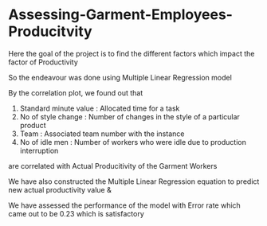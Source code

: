 # Assessing-Garment-Employees-Producitvity

Here the goal of the project is to find the different factors which impact the factor of Productivity

So the endeavour was done using Multiple Linear Regression model

By the correlation plot, we found out that 

1) Standard minute value :  Allocated time for a task
2) No of style change : Number of changes in the style of a particular product
3) Team : Associated team number with the instance
4) No of idle men : Number of workers who were idle due to production interruption  

are correlated with Actual Producitivity of the Garment Workers

We have also constructed the Multiple Linear Regression equation to predict new actual productivity value &

We have assessed the performance of the model with Error rate which came out to be 0.23 which is satisfactory
